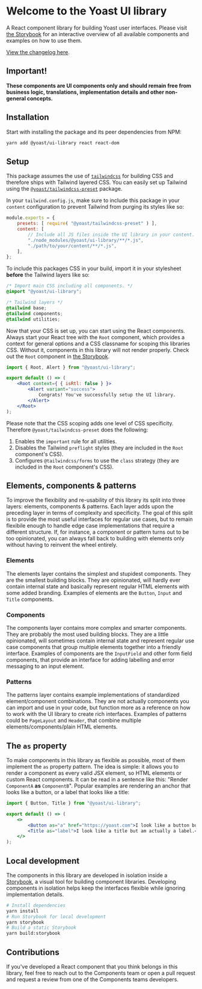 # Welcome to the Yoast UI library
A React component library for building Yoast user interfaces. Please visit [the Storybook](https://ui-library.yoast.com/) for an interactive overview of all available components and examples on how to use them.

[View the changelog here](https://github.com/Yoast/wordpress-seo/blob/trunk/packages/ui-library/changelog.md).

## Important!
**These components are UI components only and should remain free from business logic, translations, implementation details and other non-general concepts.**

## Installation
Start with installing the package and its peer dependencies from NPM:

```sh
yarn add @yoast/ui-library react react-dom
```

## Setup
This package assumes the use of [`tailwindcss`](https://tailwindcss.com/) for building CSS and therefore ships with Tailwind layered CSS. You can easily set up Tailwind using the [`@yoast/tailwindcss-preset`](https://github.com/Yoast/wordpress-seo/tree/trunk/packages/tailwindcss-preset) package.

In your `tailwind.config.js`, make sure to include this package in your `content` configuration to prevent Tailwind from purging its styles like so:

```js
module.exports = {
    presets: [ require( "@yoast/tailwindcss-preset" ) ],
    content: [
        // Include all JS files inside the UI library in your content.
        "./node_modules/@yoast/ui-library/**/*.js",
        "./path/to/your/content/**/*.js",
    ],
};
```

To include this packages CSS in your build, import it in your stylesheet **before** the Tailwind layers like so:

```css
/* Import main CSS including all components. */
@import "@yoast/ui-library";

/* Tailwind layers */
@tailwind base;
@tailwind components;
@tailwind utilities;
```

Now that your CSS is set up, you can start using the React components. Always start your React tree with the `Root` component, which provides a context for general options and a CSS classname for scoping this libraries CSS. Without it, components in this library will not render properly. Check out the `Root` component in [the Storybook](https://ui-library.yoast.com/?path=/docs/2-components-root--factory).

```jsx
import { Root, Alert } from "@yoast/ui-library";

export default () => (
    <Root context={ { isRtl: false } }>
        <Alert variant="success">
            Congrats! You've successfully setup the UI library.
        </Alert>
    </Root>
);
```

Please note that the CSS scoping adds one level of CSS specificity. Therefore `@yoast/tailwindcss-preset` does the following:
1. Enables the `important` rule for all utilities.
2. Disables the Tailwind `preflight` styles (they are included in the `Root` component's CSS).
3. Configures `@tailwindcss/forms` to use the `class` strategy (they are included in the `Root` component's CSS).

## Elements, components & patterns
To improve the flexibility and re-usability of this library its split into three layers: elements, components & patterns. Each layer adds upon the preceding layer in terms of complexity and specificity. The goal of this split is to provide the most useful interfaces for regular use cases, but to remain flexibile enough to handle edge case implementations that require a different structure. If, for instance, a component or pattern turns out to be too opinionated, you can always fall back to building with elements only without having to reinvent the wheel entirely.

### Elements
The elements layer contains the simplest and stupidest components. They are the smallest building blocks. They are opinionated, will hardly ever contain internal state and basically represent regular HTML elements with some added branding. Examples of elements are the `Button`, `Input` and `Title` components.

### Components
The components layer contains more complex and smarter components. They are probably the most used building blocks. They are a little opinionated, will sometimes contain internal state and represent regular use case components that group multiple elements together into a friendly interface. Examples of components are the `InputField` and other form field components, that provide an interface for adding labelling and error messaging to an input element.

### Patterns
The patterns layer contains example implementations of standardized element/component combinations. They are not actually components you can import and use in your code, but function more as a reference on how to work with the UI library to create rich interfaces. Examples of patterns could be `PageLayout` and `Header`, that combine multiple elements/components/plain HTML elements.

## The `as` property
To make components in this library as flexible as possible, most of them implement the `as` property pattern. The idea is simple: it allows you to render a component as every valid JSX element, so HTML elements or custom React components. It can be read in a sentence like this: "Render `ComponentA` **as** `ComponentB`". Popular examples are rendering an anchor that looks like a button, or a label that looks like a title:

```jsx
import { Button, Title } from "@yoast/ui-library";

export default () => (
    <>
        <Button as="a" href="https://yoast.com">I look like a button but am actually an achor.</Button>
        <Title as="label">I look like a title but am actually a label.</Title>
    </>
);
```

## Local development
The components in this library are developed in isolation inside a [Storybook](https://storybook.js.org/), a visual tool for building component libraries. Developing components in isolation helps keep the interfaces flexible while ignoring implementation details.

```sh
# Install dependencies
yarn install
# Run Storybook for local development
yarn storybook
# Build a static Storybook
yarn build:storybook
```

## Contributions
If you've developed a React component that you think belongs in this library, feel free to reach out to the Components team or open a pull request and request a review from one of the Components teams developers.
